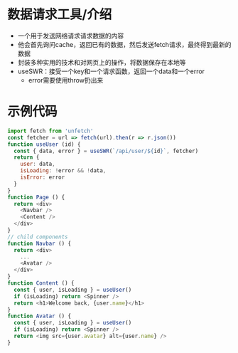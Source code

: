 # 数据请求工具/介绍
- 一个用于发送网络请求请求数据的内容
- 他会首先询问cache，返回已有的数据，然后发送fetch请求，最终得到最新的数据
- 封装多种实用的技术和对网页上的操作，将数据保存在本地等
- useSWR：接受一个key和一个请求函数，返回一个data和一个error
    - error需要使用throw扔出来
# 



# 示例代码
``` js
import fetch from 'unfetch'
const fetcher = url => fetch(url).then(r => r.json())
function useUser (id) {
  const { data, error } = useSWR(`/api/user/${id}`, fetcher)
  return {
    user: data,
    isLoading: !error && !data,
    isError: error
  }
}
function Page () {
  return <div>
    <Navbar />
    <Content />
  </div>
}
// child components
function Navbar () {
  return <div>
    ...
    <Avatar />
  </div>
}
function Content () {
  const { user, isLoading } = useUser()
  if (isLoading) return <Spinner />
  return <h1>Welcome back, {user.name}</h1>
}
function Avatar () {
  const { user, isLoading } = useUser()
  if (isLoading) return <Spinner />
  return <img src={user.avatar} alt={user.name} />
}
```

